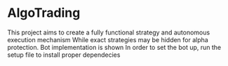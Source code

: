 # AlgoTrading
This project aims to create a fully functional strategy and autonomous execution mechanism 
While exact strategies may be hidden for alpha protection. Bot implementation is shown
In order to set the bot up, run the setup file to install proper dependecies